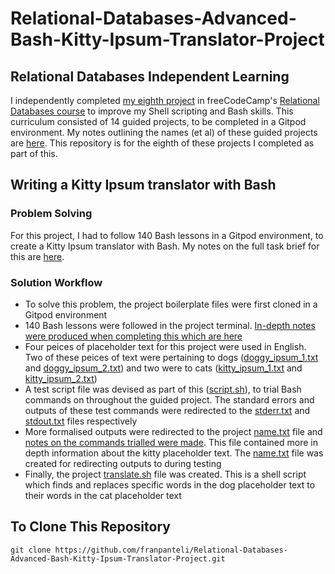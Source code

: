 # Relational-Databases-Advanced-Bash-Kitty-Ipsum-Translator-Project
## Relational Databases Independent Learning
I independently completed [my eighth project](https://www.freecodecamp.org/learn/relational-database/learn-advanced-bash-by-building-a-kitty-ipsum-translator/build-a-kitty-ipsum-translator) in freeCodeCamp's [Relational Databases course](https://www.freecodecamp.org/learn/relational-database/) to improve my Shell scripting and Bash skills. This curriculum consisted of 14 guided projects, to be completed in a Gitpod environment. My notes outlining the names (et al) of these guided projects are [here](https://github.com/franpanteli/8--Relational-Databases-Advanced-Bash-Kitty-Ipsum-Translator-Project/blob/main/0%20relational-databases-course-overview.txt). This repository is for the eighth of these projects I completed as part of this.

## Writing a Kitty Ipsum translator with Bash
### Problem Solving
For this project, I had to follow 140 Bash lessons in a Gitpod environment, to create a Kitty Ipsum translator with Bash. My notes on the full task brief for this are [here](https://github.com/franpanteli/8--Relational-Databases-Advanced-Bash-Kitty-Ipsum-Translator-Project/blob/main/1%20project-task-notes.txt). 

### Solution Workflow 
- To solve this problem, the project boilerplate files were first cloned in a Gitpod environment 
- 140 Bash lessons were followed in the project terminal. [In-depth notes were produced when completing this which are here](https://github.com/franpanteli/8--Relational-Databases-Advanced-Bash-Kitty-Ipsum-Translator-Project/blob/main/2%20relational-databases-advanced-bash-kitty-ipsum-translator-project-course-notes.txt)
- Four peices of placeholder text for this project were used in English. Two of these peices of text were pertaining to dogs ([doggy_ipsum_1.txt](https://github.com/franpanteli/Relational-Databases-Advanced-Bash-Kitty-Ipsum-Translator-Project/blob/main/doggy_ipsum_1.txt) and [doggy_ipsum_2.txt](https://github.com/franpanteli/Relational-Databases-Advanced-Bash-Kitty-Ipsum-Translator-Project/blob/main/doggy_ipsum_2.txt)) and two were to cats ([kitty_ipsum_1.txt](https://github.com/franpanteli/Relational-Databases-Advanced-Bash-Kitty-Ipsum-Translator-Project/blob/main/kitty_ipsum_1.txt) and [kitty_ipsum_2.txt](https://github.com/franpanteli/Relational-Databases-Advanced-Bash-Kitty-Ipsum-Translator-Project/blob/main/kitty_ipsum_2.txt))
- A test script file was devised as part of this ([script.sh](https://github.com/franpanteli/Relational-Databases-Advanced-Bash-Kitty-Ipsum-Translator-Project/blob/main/script.sh)), to trial Bash commands on throughout the guided project. The standard errors and outputs of these test commands were redirected to the [stderr.txt](https://github.com/franpanteli/Relational-Databases-Advanced-Bash-Kitty-Ipsum-Translator-Project/blob/main/stderr.txt) and [stdout.txt](https://github.com/franpanteli/Relational-Databases-Advanced-Bash-Kitty-Ipsum-Translator-Project/blob/main/stdout.txt) files respectively
- More formalised outputs were redirected to the project [name.txt](https://github.com/franpanteli/Relational-Databases-Advanced-Bash-Kitty-Ipsum-Translator-Project/blob/main/name.txt) file and [notes on the commands trialled were made](https://github.com/franpanteli/Relational-Databases-Advanced-Bash-Kitty-Ipsum-Translator-Project/blob/main/2%20relational-databases-advanced-bash-kitty-ipsum-translator-project-course-notes.txt). This file contained more in depth information about the kitty placeholder text. The [name.txt](https://github.com/franpanteli/Relational-Databases-Advanced-Bash-Kitty-Ipsum-Translator-Project/blob/main/name.txt) file was created for redirecting outputs to during testing 
- Finally, the project [translate.sh](https://github.com/franpanteli/Relational-Databases-Advanced-Bash-Kitty-Ipsum-Translator-Project/blob/main/translate.sh) file was created. This is a shell script which finds and replaces specific words in the dog placeholder text to their words in the cat placeholder text

## To Clone This Repository
```
git clone https://github.com/franpanteli/Relational-Databases-Advanced-Bash-Kitty-Ipsum-Translator-Project.git
```
